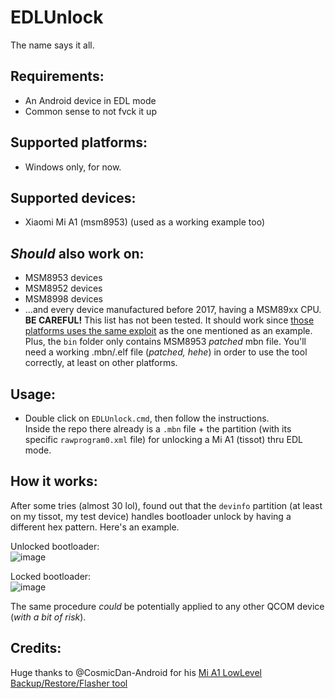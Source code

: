 # EDLUnlock
The name says it all.

Requirements:
-------
- An Android device in EDL mode
- Common sense to not fvck it up

Supported platforms:
-------
- Windows only, for now.

Supported devices:
-------
- Xiaomi Mi A1 (msm8953) (used as a working example too)

*Should* also work on:
------
- MSM8953 devices
- MSM8952 devices
- MSM8998 devices
- ...and every device manufactured before 2017, having a MSM89xx CPU. <br>
**BE CAREFUL!** This list has not been tested. It should work since [those platforms uses the same exploit](https://alephsecurity.com/2018/01/22/qualcomm-edl-1/) as the one mentioned as an example. <br>
Plus, the `bin` folder only contains MSM8953 *patched* mbn file. You'll need a working .mbn/.elf file (*patched, hehe*) in order to use the tool correctly, at least on other platforms.

Usage:
-------
- Double click on `EDLUnlock.cmd`, then follow the instructions. <br>
Inside the repo there already is a `.mbn` file + the partition (with its specific `rawprogram0.xml` file) for unlocking a Mi A1 (tissot) thru EDL mode.

How it works:
-------
After some tries (almost 30 lol), found out that the `devinfo` partition (at least on my tissot, my test device) handles bootloader unlock by having a different hex pattern.
Here's an example.

Unlocked bootloader: <br>
![image](https://user-images.githubusercontent.com/19226770/120165641-0f724b00-c1fc-11eb-8af5-839e57b08e65.png)

Locked bootloader: <br>
![image](https://user-images.githubusercontent.com/19226770/120165766-32046400-c1fc-11eb-9cda-5533183fdb75.png)

The same procedure *could* be potentially applied to any other QCOM device (*with a bit of risk*).

Credits:
--------
Huge thanks to @CosmicDan-Android for his [Mi A1 LowLevel Backup/Restore/Flasher tool](https://github.com/CosmicDan-Android/MiA1LowLevelBackupRestoreTool)
